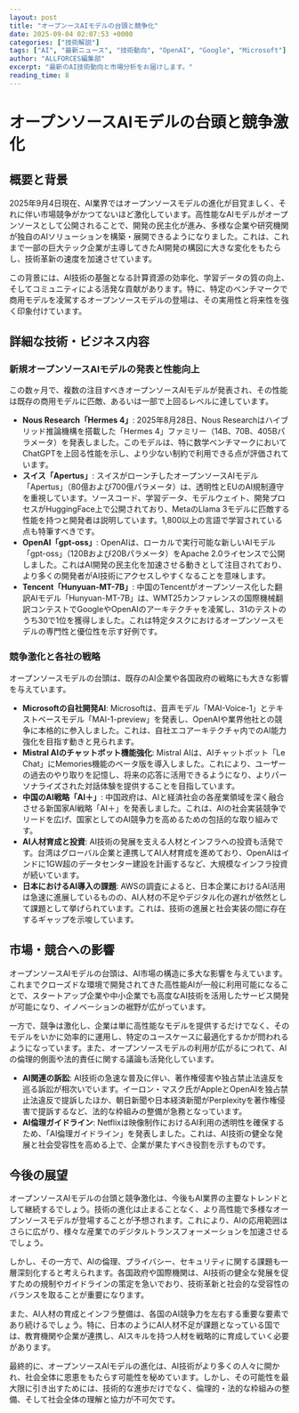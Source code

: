 ```yaml
---
layout: post
title: "オープンースAIモデルの台頭と競争化"
date: 2025-09-04 02:07:53 +0000
categories: ["技術解説"]
tags: ["AI", "最新ニュース", "技術動向", "OpenAI", "Google", "Microsoft"]
author: "ALLFORCES編集部"
excerpt: "最新のAI技術動向と市場分析をお届けします。"
reading_time: 8
---
```

# **オープンソースAIモデルの台頭と競争激化**

## 概要と背景

2025年9月4日現在、AI業界ではオープンソースモデルの進化が目覚ましく、それに伴い市場競争がかつてないほど激化しています。高性能なAIモデルがオープンソースとして公開されることで、開発の民主化が進み、多様な企業や研究機関が独自のAIソリューションを構築・展開できるようになりました。これは、これまで一部の巨大テック企業が主導してきたAI開発の構図に大きな変化をもたらし、技術革新の速度を加速させています。

この背景には、AI技術の基盤となる計算資源の効率化、学習データの質の向上、そしてコミュニティによる活発な貢献があります。特に、特定のベンチマークで商用モデルを凌駕するオープンソースモデルの登場は、その実用性と将来性を強く印象付けています。

## 詳細な技術・ビジネス内容

### 新規オープンソースAIモデルの発表と性能向上

この数ヶ月で、複数の注目すべきオープンソースAIモデルが発表され、その性能は既存の商用モデルに匹敵、あるいは一部で上回るレベルに達しています。

*   **Nous Research「Hermes 4」**: 2025年8月28日、Nous Researchはハイブリッド推論機構を搭載した「Hermes 4」ファミリー（14B、70B、405Bパラメータ）を発表しました。このモデルは、特に数学ベンチマークにおいてChatGPTを上回る性能を示し、より少ない制約で利用できる点が評価されています。
*   **スイス「Apertus」**: スイスがローンチしたオープンソースAIモデル「Apertus」（80億および700億パラメータ）は、透明性とEUのAI規制遵守を重視しています。ソースコード、学習データ、モデルウェイト、開発プロセスがHuggingFace上で公開されており、MetaのLlama 3モデルに匹敵する性能を持つと開発者は説明しています。1,800以上の言語で学習されている点も特筆すべきです。
*   **OpenAI「gpt-oss」**: OpenAIは、ローカルで実行可能な新しいAIモデル「gpt-oss」（120Bおよび20Bパラメータ）をApache 2.0ライセンスで公開しました。これはAI開発の民主化を加速させる動きとして注目されており、より多くの開発者がAI技術にアクセスしやすくなることを意味します。
*   **Tencent「Hunyuan-MT-7B」**: 中国のTencentがオープンソース化した翻訳AIモデル「Hunyuan-MT-7B」は、WMT25カンファレンスの国際機械翻訳コンテストでGoogleやOpenAIのアーキテクチャを凌駕し、31のテストのうち30で1位を獲得しました。これは特定タスクにおけるオープンソースモデルの専門性と優位性を示す好例です。

### 競争激化と各社の戦略

オープンソースモデルの台頭は、既存のAI企業や各国政府の戦略にも大きな影響を与えています。

*   **Microsoftの自社開発AI**: Microsoftは、音声モデル「MAI-Voice-1」とテキストベースモデル「MAI-1-preview」を発表し、OpenAIや業界他社との競争に本格的に参入しました。これは、自社エコアーキテクチャ内でのAI能力強化を目指す動きと見られます。
*   **Mistral AIのチャットボット機能強化**: Mistral AIは、AIチャットボット「Le Chat」にMemories機能のベータ版を導入しました。これにより、ユーザーの過去のやり取りを記憶し、将来の応答に活用できるようになり、よりパーソナライズされた対話体験を提供することを目指しています。
*   **中国のAI戦略「AI＋」**: 中国政府は、AIと経済社会の各産業領域を深く融合させる新国家AI戦略「AI＋」を発表しました。これは、AIの社会実装競争でリードを広げ、国家としてのAI競争力を高めるための包括的な取り組みです。
*   **AI人材育成と投資**: AI技術の発展を支える人材とインフラへの投資も活発です。台湾はグローバル企業と連携してAI人材育成を進めており、OpenAIはインドに1GW超のデータセンター建設を計画するなど、大規模なインフラ投資が続いています。
*   **日本におけるAI導入の課題**: AWSの調査によると、日本企業におけるAI活用は急速に進展しているものの、AI人材の不足やデジタル化の遅れが依然として課題として挙げられています。これは、技術の進展と社会実装の間に存在するギャップを示唆しています。

## 市場・競合への影響

オープンソースAIモデルの台頭は、AI市場の構造に多大な影響を与えています。これまでクローズドな環境で開発されてきた高性能AIが一般に利用可能になることで、スタートアップ企業や中小企業でも高度なAI技術を活用したサービス開発が可能になり、イノベーションの裾野が広がっています。

一方で、競争は激化し、企業は単に高性能なモデルを提供するだけでなく、そのモデルをいかに効率的に運用し、特定のユースケースに最適化するかが問われるようになっています。また、オープンソースモデルの利用が広がるにつれて、AIの倫理的側面や法的責任に関する議論も活発化しています。

*   **AI関連の訴訟**: AI技術の急速な普及に伴い、著作権侵害や独占禁止法違反を巡る訴訟が相次いでいます。イーロン・マスク氏がAppleとOpenAIを独占禁止法違反で提訴したほか、朝日新聞や日本経済新聞がPerplexityを著作権侵害で提訴するなど、法的な枠組みの整備が急務となっています。
*   **AI倫理ガイドライン**: Netflixは映像制作におけるAI利用の透明性を確保するため、「AI倫理ガイドライン」を発表しました。これは、AI技術の健全な発展と社会受容性を高める上で、企業が果たすべき役割を示すものです。

## 今後の展望

オープンソースAIモデルの台頭と競争激化は、今後もAI業界の主要なトレンドとして継続するでしょう。技術の進化は止まることなく、より高性能で多様なオープンソースモデルが登場することが予想されます。これにより、AIの応用範囲はさらに広がり、様々な産業でのデジタルトランスフォーメーションを加速させるでしょう。

しかし、その一方で、AIの倫理、プライバシー、セキュリティに関する課題も一層深刻化すると考えられます。各国政府や国際機関は、AI技術の健全な発展を促すための規制やガイドラインの策定を急いでおり、技術革新と社会的な受容性のバランスを取ることが重要になります。

また、AI人材の育成とインフラ整備は、各国のAI競争力を左右する重要な要素であり続けるでしょう。特に、日本のようにAI人材不足が課題となっている国では、教育機関や企業が連携し、AIスキルを持つ人材を戦略的に育成していく必要があります。

最終的に、オープンソースAIモデルの進化は、AI技術がより多くの人々に開かれ、社会全体に恩恵をもたらす可能性を秘めています。しかし、その可能性を最大限に引き出すためには、技術的な進歩だけでなく、倫理的・法的な枠組みの整備、そして社会全体の理解と協力が不可欠です。
